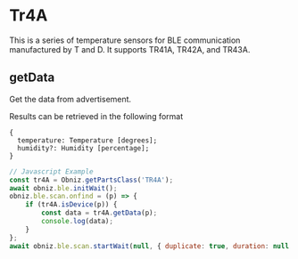 # Tr4A

This is a series of temperature sensors for BLE communication manufactured by T and D.
It supports TR41A, TR42A, and TR43A.


## getData
Get the data from advertisement.

Results can be retrieved in the following format
```
{
  temperature: Temperature [degrees];
  humidity?: Humidity [percentage];
}
````


```javascript
// Javascript Example
const tr4A = Obniz.getPartsClass('TR4A');
await obniz.ble.initWait();
obniz.ble.scan.onfind = (p) => {
    if (tr4A.isDevice(p)) {
        const data = tr4A.getData(p);
        console.log(data);
    }
};
await obniz.ble.scan.startWait(null, { duplicate: true, duration: null });
```
